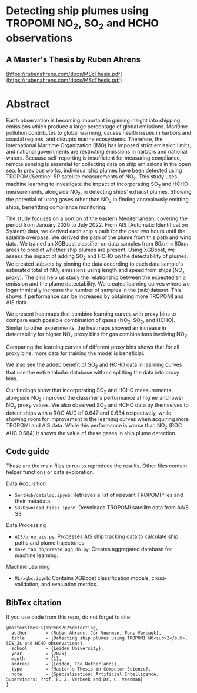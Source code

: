# Detecting ship plumes using TROPOMI NO<sub>2</sub>, SO<sub>2</sub> and HCHO observations
## A Master's Thesis by Ruben Ahrens
[https://rubenahrens.com/docs/MScThesis.pdf](https://rubenahrens.com/docs/MScThesis.pdf)
# Abstract
<!-- % introduction -->
Earth observation is becoming important in gaining insight into shipping emissions which produce a large percentage of global emissions. Maritime pollution contributes to global warming, causes health issues in harbors and coastal regions, and disrupts marine ecosystems. Therefore, the International Maritime Organization (IMO) has imposed strict emission limits, and national governments are restricting emissions in harbors and national waters. Because self-reporting is insufficient for measuring compliance, remote sensing is essential for collecting data on ship emissions in the open sea. In previous works, individual ship plumes have been detected using TROPOMI/Sentinel-5P satellite measurements of NO<sub>2</sub>. This study uses machine learning to investigate the impact of incorporating SO<sub>2</sub> and HCHO measurements, alongside NO<sub>2</sub>, in detecting ships' exhaust plumes. Showing the potential of using gases other than NO<sub>2</sub> in finding anomalously emitting ships, benefitting compliance monitoring.

<!-- % method -->
The study focuses on a portion of the eastern Mediterranean, covering the period from January 2020 to July 2022. From AIS (Automatic Identification System) data, we derived each ship's path for the past two hours until the satellite overpass. We derived the path of the plume from this path and wind data. We trained an XGBoost classifier on data samples from $80km\times 80km$ areas to predict whether ship plumes are present. Using XGBoost, we assess the impact of adding  SO<sub>2</sub> and HCHO on the detectability of plumes. We created subsets by binning the data according to each data sample's estimated total of NO<sub>x</sub> emissions using length and speed from ships (NO<sub>x</sub> proxy). The bins help us study the relationship between the expected ship emission and the plume detectability. We created learning curves where we logarithmically increase the number of samples in the (sub)dataset. This shows if performance can be increased by obtaining more TROPOMI and AIS data.

<!-- % results -->
We present heatmaps that combine learning curves with proxy bins to compare each possible combination of gases (NO<sub>2</sub>, SO<sub>2</sub>, and HCHO). Similar to other experiments, the heatmaps showed an increase in detectability for higher NO<sub>x</sub> proxy bins for gas combinations involving NO<sub>2</sub>.

Comparing the learning curves of different proxy bins shows that for all proxy bins, more data for training the model is beneficial.

We also see the added benefit of SO<sub>2</sub> and HCHO data in learning curves that use the entire tabular database without splitting the data into proxy bins.

<!-- % conclusion -->
Our findings show that incorporating SO<sub>2</sub> and HCHO measurements alongside NO<sub>2</sub> improved the classifier's performance at higher and lower NO<sub>x</sub> proxy values. We also observed SO<sub>2</sub> and HCHO data by themselves to detect ships with a ROC AUC of 0.647 and 0.634 respectively, while showing room for improvement in the learning curves when acquiring more TROPOMI and AIS data. While this performance is worse than NO<sub>2</sub> (ROC AUC 0.684) it shows the value of these gases in ship plume detection.

## Code guide
These are the main files to run to reproduce the results. Other files contain helper functions or data exploration.

Data Acquisition
- `SentHub/catalog.ipynb`: Retrieves a list of relevant TROPOMI files and their metadata.
- `S3/Download_Files.ipynb`: Downloads TROPOMI satellite data from AWS S3.

Data Processing
- `AIS/prep_ais.py`: Processes AIS ship tracking data to calculate ship paths and plume trajectories.
- `make_tab_db/create_agg_db.py`: Creates aggregated database for machine learning.

Machine Learning
- `ML/xgbc.ipynb`: Contains XGBoost classification models, cross-validation, and evaluation metrics.

## BibTex citation
If you use code from this repo, do not forget to cite:

```
@mastersthesis{ahrens2025detecting,
  author       = {Ruben Ahrens, Cor Veenman, Fons Verbeek},
  title        = {Detecting ship plumes using TROPOMI NO<sub>2</sub>, SO$_2$ and HCHO observations},
  school       = {Leiden University},
  year         = {2025},
  month        = {1},
  address      = {Leiden, The Netherlands},
  type         = {Master's Thesis in Computer Science},
  note         = {Specialisation: Artificial Intelligence. Supervisors: Prof. F. J. Verbeek and Dr. C. Veenman}
}
```
